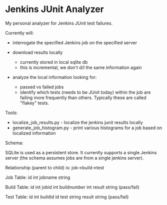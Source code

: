 # Jenkins JUnit Analyzer

My personal analyzer for Jenkins JUnit test failures.

Currently will:
* interrogate the specified Jenkins job on the specified server
* download results locally
  * currently stored in local sqlite db
  * this is incremental, we don't d/l the same information again

* analyze the local information looking for:
  * passed vs failed jobs
  * identify which tests (needs to be JUnit today) within the job are failing more frequently than others. Typically these are called "flakey" tests.


Tools:
* localize_job_results.py - localize the jenkins junit results locally
* generate_job_histogram.py - print various histograms for a job based on localized information


Schema:

SQLite is used as a persistent store. It currently supports a single Jenkins server (the schema assumes jobs are from a single jenkins server).

Relationship (parent to child) is: job->build->test

Job Table:
id int
jobname string

Build Table:
id int
jobid int
buildnumber int
result string (pass/fail)

Test Table:
id int
buildid id
test string
result string (pass/fail)
